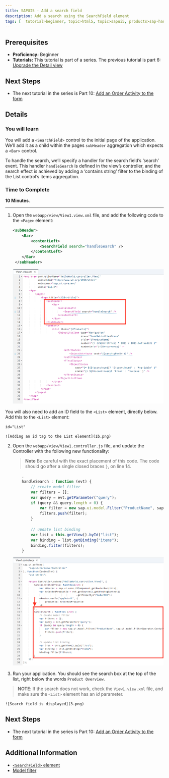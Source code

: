 ```yaml
---
title: SAPUI5 - Add a search field
description: Add a search using the SearchField element
tags: [  tutorial>beginner, topic>html5, topic>sapui5, products>sap-hana-cloud-platform ]
---
```

## Prerequisites  
 - **Proficiency:** Beginner 
 - **Tutorials:** This tutorial is part of a series.  The previous tutorial is part 6: [Upgrade the Detail view](https://go.sap.com/developer/tutorials/sapui5-webide-upgrade-detail-view.html)

## Next Steps
 - The next tutorial in the series is Part 10: [Add an Order Activity to the form](https://go.sap.com/developer/tutorials/sapui5-webide-add-order-activity.html)

## Details
### You will learn  
You will add a `<SearchField>` control to the initial page of the application. We’ll add it as a child within the pages `subHeader` aggregation which expects a `<Bar>` control.

To handle the search, we’ll specify a handler for the search field’s ‘search’ event. This handler `handleSearch` is defined in the view’s controller, and the search effect is achieved by adding a ‘contains string’ filter to the binding of the List control’s items aggregation.

### Time to Complete
**10 Minutes**.

---

1.  Open the `webapp/view/View1.view.xml` file, and add the following code to the `<Page>` element:

    ```xml
    <subHeader>
	 	<Bar>
	 		<contentLeft>
	 			<SearchField search="handleSearch" />
	 		</contentLeft>
	 	</Bar>
	 </subHeader>
	```
	
	![Adding a subHeader element](1a.png)
	 
   You will also need to add an ID field to the `<List>` element, directly below.  Add this to the `<List>` element:
   
   
   ```
   id="List"
   ```
   
	![Adding an id tag to the List element](1b.png)
   
2.  Open the `webapp/view/View1.controller.js` file, and update the Controller with the following new functionality:

    >**Note** Be careful with the exact placement of this code.  The code should go after a single closed braces `}`, on line 14.
    

	```javascript
   		,
		handleSearch : function (evt) {
			// create model filter
			var filters = [];
			var query = evt.getParameter("query");
			if (query && query.length > 0) {
				var filter = new sap.ui.model.Filter("ProductName", sap.ui.model.FilterOperator.Contains, query);
				filters.push(filter);
			}
			
			// update list binding
			var list = this.getView().byId("list");
			var binding = list.getBinding("items");
			binding.filter(filters);
		} 
	```
  
	![Add the handleSearch method to the controller](2.png)
	 
3.  Run your application.  You should see the search box at the top of the list, right below the words `Product Overview`.
   
   > **NOTE**: If the search does not work, check the `View1.view.xml` file, and make sure the `<List>` element has an *id* parameter.
   
	![Search field is displayed](3.png)


## Next Steps
 - The next tutorial in the series is Part 10: [Add an Order Activity to the form](https://go.sap.com/developer/tutorials/sapui5-webide-add-order-activity.html)

## Additional Information
- [`<SearchField>` element](https://sapui5.hana.ondemand.com/explored.html#/entity/sap.m.SearchField/samples)
- [Model filter](https://sapui5.hana.ondemand.com/docs/api/symbols/sap.ui.model.Filter.html)


